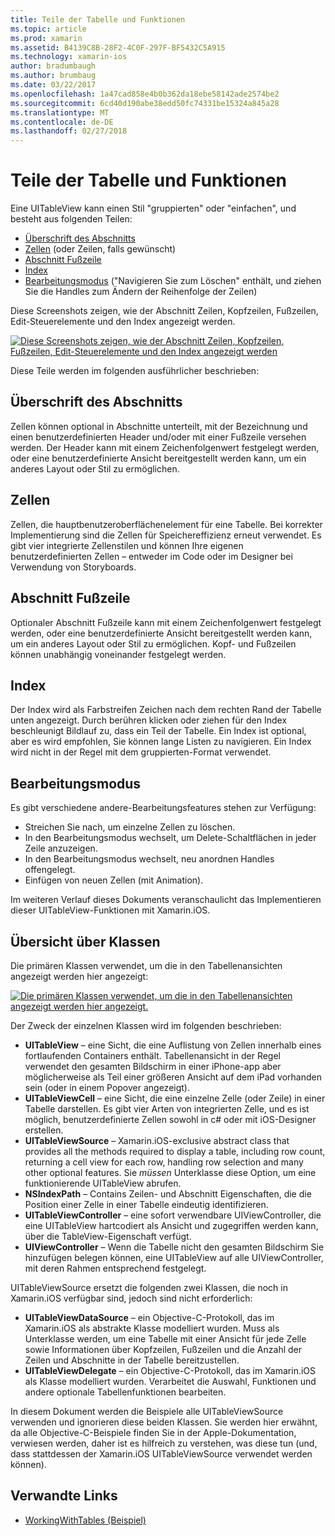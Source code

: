 ```yaml
---
title: Teile der Tabelle und Funktionen
ms.topic: article
ms.prod: xamarin
ms.assetid: B4139C8B-28F2-4C0F-297F-BF5432C5A915
ms.technology: xamarin-ios
author: bradumbaugh
ms.author: brumbaug
ms.date: 03/22/2017
ms.openlocfilehash: 1a47cad858e4b0b362da18ebe58142ade2574be2
ms.sourcegitcommit: 6cd40d190abe38edd50fc74331be15324a845a28
ms.translationtype: MT
ms.contentlocale: de-DE
ms.lasthandoff: 02/27/2018
---
```

# <a name="table-parts-and-functionality"></a>Teile der Tabelle und Funktionen

Eine UITableView kann einen Stil "gruppierten" oder "einfachen", und besteht aus folgenden Teilen:

-  [Überschrift des Abschnitts](#Section_Header)
-  [Zellen](#Cells) (oder Zeilen, falls gewünscht)
-  [Abschnitt Fußzeile](#Section_Footer)
-  [Index](#Index)
-  [Bearbeitungsmodus](#Edit_Features) ("Navigieren Sie zum Löschen" enthält, und ziehen Sie die Handles zum Ändern der Reihenfolge der Zeilen) 


Diese Screenshots zeigen, wie der Abschnitt Zeilen, Kopfzeilen, Fußzeilen, Edit-Steuerelemente und den Index angezeigt werden.

 [ ![](table-parts-and-functionality-images/image1a.png "Diese Screenshots zeigen, wie der Abschnitt Zeilen, Kopfzeilen, Fußzeilen, Edit-Steuerelemente und den Index angezeigt werden")](table-parts-and-functionality-images/image1a.png)

Diese Teile werden im folgenden ausführlicher beschrieben:

 <a name="Section_Header" />


## <a name="section-header"></a>Überschrift des Abschnitts

Zellen können optional in Abschnitte unterteilt, mit der Bezeichnung und einen benutzerdefinierten Header und/oder mit einer Fußzeile versehen werden. Der Header kann mit einem Zeichenfolgenwert festgelegt werden, oder eine benutzerdefinierte Ansicht bereitgestellt werden kann, um ein anderes Layout oder Stil zu ermöglichen.

 <a name="Cells" />


## <a name="cells"></a>Zellen

Zellen, die hauptbenutzeroberflächenelement für eine Tabelle. Bei korrekter Implementierung sind die Zellen für Speichereffizienz erneut verwendet. Es gibt vier integrierte Zellenstilen und können Ihre eigenen benutzerdefinierten Zellen – entweder im Code oder im Designer bei Verwendung von Storyboards.


## <a name="section-footer"></a>Abschnitt Fußzeile

Optionaler Abschnitt Fußzeile kann mit einem Zeichenfolgenwert festgelegt werden, oder eine benutzerdefinierte Ansicht bereitgestellt werden kann, um ein anderes Layout oder Stil zu ermöglichen. Kopf- und Fußzeilen können unabhängig voneinander festgelegt werden.

 <a name="Index" />


## <a name="index"></a>Index

Der Index wird als Farbstreifen Zeichen nach dem rechten Rand der Tabelle unten angezeigt.
Durch berühren klicken oder ziehen für den Index beschleunigt Bildlauf zu, dass ein Teil der Tabelle. Ein Index ist optional, aber es wird empfohlen, Sie können lange Listen zu navigieren. Ein Index wird nicht in der Regel mit dem gruppierten-Format verwendet.

 <a name="Edit_Features" />


## <a name="editing-mode"></a>Bearbeitungsmodus

Es gibt verschiedene andere-Bearbeitungsfeatures stehen zur Verfügung:

-  Streichen Sie nach, um einzelne Zellen zu löschen.
-  In den Bearbeitungsmodus wechselt, um Delete-Schaltflächen in jeder Zeile anzuzeigen. 
-  In den Bearbeitungsmodus wechselt, neu anordnen Handles offengelegt. 
-  Einfügen von neuen Zellen (mit Animation).


Im weiteren Verlauf dieses Dokuments veranschaulicht das Implementieren dieser UITableView-Funktionen mit Xamarin.iOS.

 <a name="Classes_Overview" />


## <a name="classes-overview"></a>Übersicht über Klassen

Die primären Klassen verwendet, um die in den Tabellenansichten angezeigt werden hier angezeigt:

 [ ![](table-parts-and-functionality-images/classdiagram.png "Die primären Klassen verwendet, um die in den Tabellenansichten angezeigt werden hier angezeigt.")](table-parts-and-functionality-images/classdiagram.png)

Der Zweck der einzelnen Klassen wird im folgenden beschrieben:

-   **UITableView** – eine Sicht, die eine Auflistung von Zellen innerhalb eines fortlaufenden Containers enthält. Tabellenansicht in der Regel verwendet den gesamten Bildschirm in einer iPhone-app aber möglicherweise als Teil einer größeren Ansicht auf dem iPad vorhanden sein (oder in einem Popover angezeigt). 
-   **UITableViewCell** – eine Sicht, die eine einzelne Zelle (oder Zeile) in einer Tabelle darstellen. Es gibt vier Arten von integrierten Zelle, und es ist möglich, benutzerdefinierte Zellen sowohl in c# oder mit iOS-Designer erstellen. 
-   **UITableViewSource** – Xamarin.iOS-exclusive abstract class that provides all the methods required to display a table, including row count, returning a cell view for each row, handling row selection and many other optional features. Sie *müssen* Unterklasse diese Option, um eine funktionierende UITableView abrufen. 
-   **NSIndexPath** – Contains Zeilen- und Abschnitt Eigenschaften, die die Position einer Zelle in einer Tabelle eindeutig identifizieren. 
-   **UITableViewController** – eine sofort verwendbare UIViewController, die eine UITableView hartcodiert als Ansicht und zugegriffen werden kann, über die TableView-Eigenschaft verfügt. 
-   **UIViewController** – Wenn die Tabelle nicht den gesamten Bildschirm Sie hinzufügen belegen können, eine UITableView auf alle UIViewController, mit deren Rahmen entsprechend festgelegt. 


UITableViewSource ersetzt die folgenden zwei Klassen, die noch in Xamarin.iOS verfügbar sind, jedoch sind nicht erforderlich:

-   **UITableViewDataSource** – ein Objective-C-Protokoll, das im Xamarin.iOS als abstrakte Klasse modelliert wurden. Muss als Unterklasse werden, um eine Tabelle mit einer Ansicht für jede Zelle sowie Informationen über Kopfzeilen, Fußzeilen und die Anzahl der Zeilen und Abschnitte in der Tabelle bereitzustellen. 
-   **UITableViewDelegate** – ein Objective-C-Protokoll, das im Xamarin.iOS als Klasse modelliert wurden. Verarbeitet die Auswahl, Funktionen und andere optionale Tabellenfunktionen bearbeiten. 


In diesem Dokument werden die Beispiele alle UITableViewSource verwenden und ignorieren diese beiden Klassen. Sie werden hier erwähnt, da alle Objective-C-Beispiele finden Sie in der Apple-Dokumentation, verwiesen werden, daher ist es hilfreich zu verstehen, was diese tun (und, dass stattdessen der Xamarin.iOS UITableViewSource verwendet werden können).


## <a name="related-links"></a>Verwandte Links

- [WorkingWithTables (Beispiel)](https://developer.xamarin.com/samples/monotouch/WorkingWithTables)
